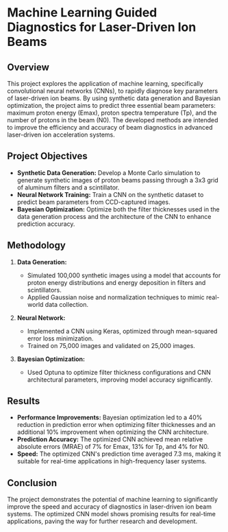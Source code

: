 # Machine Learning Guided Diagnostics for Laser-Driven Ion Beams

## Overview
This project explores the application of machine learning, specifically convolutional neural networks (CNNs), to rapidly diagnose key parameters of laser-driven ion beams. By using synthetic data generation and Bayesian optimization, the project aims to predict three essential beam parameters: maximum proton energy (Emax), proton spectra temperature (Tp), and the number of protons in the beam (N0). The developed methods are intended to improve the efficiency and accuracy of beam diagnostics in advanced laser-driven ion acceleration systems.

## Project Objectives
- **Synthetic Data Generation:** Develop a Monte Carlo simulation to generate synthetic images of proton beams passing through a 3x3 grid of aluminum filters and a scintillator.
- **Neural Network Training:** Train a CNN on the synthetic dataset to predict beam parameters from CCD-captured images.
- **Bayesian Optimization:** Optimize both the filter thicknesses used in the data generation process and the architecture of the CNN to enhance prediction accuracy.

## Methodology
1. **Data Generation:** 
   - Simulated 100,000 synthetic images using a model that accounts for proton energy distributions and energy deposition in filters and scintillators.
   - Applied Gaussian noise and normalization techniques to mimic real-world data collection.

2. **Neural Network:**
   - Implemented a CNN using Keras, optimized through mean-squared error loss minimization.
   - Trained on 75,000 images and validated on 25,000 images.

3. **Bayesian Optimization:**
   - Used Optuna to optimize filter thickness configurations and CNN architectural parameters, improving model accuracy significantly.

## Results
- **Performance Improvements:** Bayesian optimization led to a 40% reduction in prediction error when optimizing filter thicknesses and an additional 10% improvement when optimizing the CNN architecture.
- **Prediction Accuracy:** The optimized CNN achieved mean relative absolute errors (MRAE) of 7% for Emax, 13% for Tp, and 4% for N0.
- **Speed:** The optimized CNN's prediction time averaged 7.3 ms, making it suitable for real-time applications in high-frequency laser systems.

## Conclusion
The project demonstrates the potential of machine learning to significantly improve the speed and accuracy of diagnostics in laser-driven ion beam systems. The optimized CNN model shows promising results for real-time applications, paving the way for further research and development.
